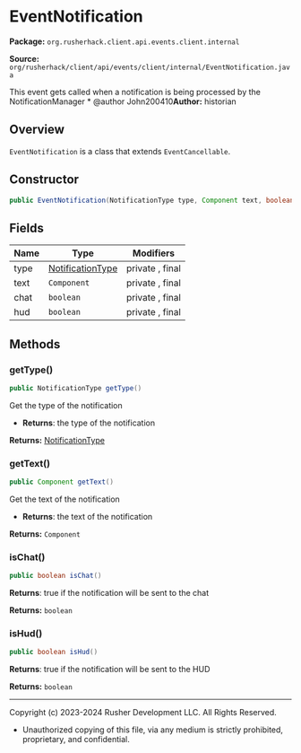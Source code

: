 # EventNotification

**Package:** `org.rusherhack.client.api.events.client.internal`

**Source:** `org/rusherhack/client/api/events/client/internal/EventNotification.java`

This event gets called when a notification is being processed by the NotificationManager
* 
@author John200410**Author:** historian



## Overview

`EventNotification` is a class that extends `EventCancellable`.

## Constructor

```java
public EventNotification(NotificationType type, Component text, boolean chat, boolean hud)
```

## Fields

| Name | Type | Modifiers |
|------|------|----------|
| type | [NotificationType](NotificationType.md) | private , final |
| text | `Component` | private , final |
| chat | `boolean` | private , final |
| hud | `boolean` | private , final |


## Methods

### getType()

```java
public NotificationType getType()
```

Get the type of the notification
* **Returns**: the type of the notification



**Returns:** [NotificationType](NotificationType.md)

### getText()

```java
public Component getText()
```

Get the text of the notification
* **Returns**: the text of the notification



**Returns:** `Component`

### isChat()

```java
public boolean isChat()
```

**Returns**: true if the notification will be sent to the chat



**Returns:** `boolean`

### isHud()

```java
public boolean isHud()
```

**Returns**: true if the notification will be sent to the HUD



**Returns:** `boolean`

---

Copyright (c) 2023-2024 Rusher Development LLC. All Rights Reserved.
* Unauthorized copying of this file, via any medium is strictly prohibited, proprietary, and confidential.
